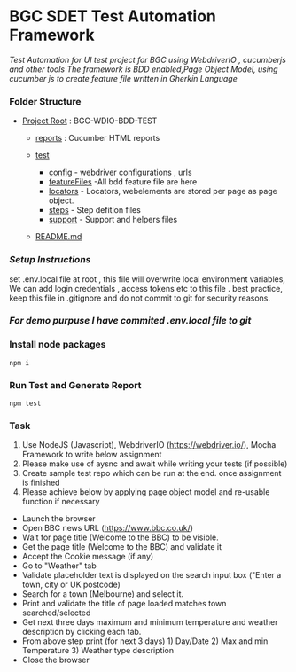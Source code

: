 # BGC SDET Test Automation Framework
*Test Automation for UI test project for BGC  using WebdriverIO , cucumberjs   and other tools
 The framework is BDD enabled,Page Object Model,  using cucumber js to create feature file written in Gherkin Language*

### Folder Structure
* [Project Root](./tree-md) : BGC-WDIO-BDD-TEST
    * [reports](./reports)  : Cucumber HTML reports
    * [test](./test)
        * [config](./test/config) - webdriver configurations , urls
        * [featureFiles](./test/featureFiles) -All bdd feature file are here 
        * [locators](./test/locators) - Locators, webelements are stored per page as page object.
        * [steps](./test/steps) - Step defition files
        * [support](./test/support) - Support and helpers  files
       
  * [README.md](./README.md)

### *Setup Instructions*
set .env.local file at root , this file will overwrite local environment variables, We can add login credentials ,  access tokens etc to this file .  best practice, keep this file in .gitignore and do not commit to git for security reasons. 
### *For demo purpuse I have commited .env.local file to git*


### Install node packages
```
npm i

```

### Run Test and Generate Report
```
npm test
```



### Task
1) Use NodeJS (Javascript), WebdriverIO (https://webdriver.io/), Mocha Framework to write below assignment
2) Please make use of aysnc and await while writing your tests (if possible)
3) Create sample test repo which can be run at the end. once assignment is finished
4) Please achieve below by applying page object model and re-usable function if necessary

 - Launch the browser
 - Open BBC news URL (https://www.bbc.co.uk/)
 - Wait for page title (Welcome to the BBC) to be visible. 
 - Get the page title (Welcome to the BBC) and validate it
 - Accept the Cookie message (if any)
 - Go to "Weather" tab
 - Validate placeholder text is displayed on the search input box ("Enter a town, city or UK postcode)
 - Search for a town (Melbourne) and select it.
 - Print and validate the title of page loaded matches town searched/selected
 - Get next three days maximum and minimum temperature and weather description by clicking each tab.
 - From above step print (for next 3 days) 
          1) Day/Date 
          2) Max and min Temperature 
          3) Weather type description
 - Close the browser